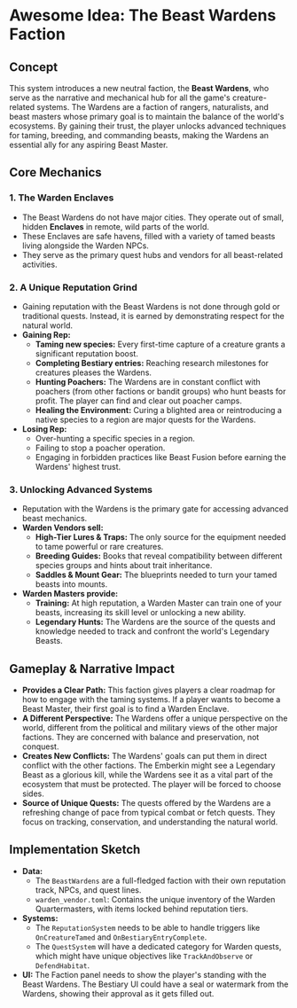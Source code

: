 # Awesome Idea: The Beast Wardens Faction

## Concept

This system introduces a new neutral faction, the **Beast Wardens**, who serve as the narrative and mechanical hub for all the game's creature-related systems. The Wardens are a faction of rangers, naturalists, and beast masters whose primary goal is to maintain the balance of the world's ecosystems. By gaining their trust, the player unlocks advanced techniques for taming, breeding, and commanding beasts, making the Wardens an essential ally for any aspiring Beast Master.

## Core Mechanics

### 1. The Warden Enclaves

*   The Beast Wardens do not have major cities. They operate out of small, hidden **Enclaves** in remote, wild parts of the world.
*   These Enclaves are safe havens, filled with a variety of tamed beasts living alongside the Warden NPCs.
*   They serve as the primary quest hubs and vendors for all beast-related activities.

### 2. A Unique Reputation Grind

*   Gaining reputation with the Beast Wardens is not done through gold or traditional quests. Instead, it is earned by demonstrating respect for the natural world.
*   **Gaining Rep:**
    *   **Taming new species:** Every first-time capture of a creature grants a significant reputation boost.
    *   **Completing Bestiary entries:** Reaching research milestones for creatures pleases the Wardens.
    *   **Hunting Poachers:** The Wardens are in constant conflict with poachers (from other factions or bandit groups) who hunt beasts for profit. The player can find and clear out poacher camps.
    *   **Healing the Environment:** Curing a blighted area or reintroducing a native species to a region are major quests for the Wardens.
*   **Losing Rep:**
    *   Over-hunting a specific species in a region.
    *   Failing to stop a poacher operation.
    *   Engaging in forbidden practices like Beast Fusion before earning the Wardens' highest trust.

### 3. Unlocking Advanced Systems

*   Reputation with the Wardens is the primary gate for accessing advanced beast mechanics.
*   **Warden Vendors sell:**
    *   **High-Tier Lures & Traps:** The only source for the equipment needed to tame powerful or rare creatures.
    *   **Breeding Guides:** Books that reveal compatibility between different species groups and hints about trait inheritance.
    *   **Saddles & Mount Gear:** The blueprints needed to turn your tamed beasts into mounts.
*   **Warden Masters provide:**
    *   **Training:** At high reputation, a Warden Master can train one of your beasts, increasing its skill level or unlocking a new ability.
    *   **Legendary Hunts:** The Wardens are the source of the quests and knowledge needed to track and confront the world's Legendary Beasts.

## Gameplay & Narrative Impact

*   **Provides a Clear Path:** This faction gives players a clear roadmap for how to engage with the taming systems. If a player wants to become a Beast Master, their first goal is to find a Warden Enclave.
*   **A Different Perspective:** The Wardens offer a unique perspective on the world, different from the political and military views of the other major factions. They are concerned with balance and preservation, not conquest.
*   **Creates New Conflicts:** The Wardens' goals can put them in direct conflict with the other factions. The Emberkin might see a Legendary Beast as a glorious kill, while the Wardens see it as a vital part of the ecosystem that must be protected. The player will be forced to choose sides.
*   **Source of Unique Quests:** The quests offered by the Wardens are a refreshing change of pace from typical combat or fetch quests. They focus on tracking, conservation, and understanding the natural world.

## Implementation Sketch

*   **Data:**
    *   The `BeastWardens` are a full-fledged faction with their own reputation track, NPCs, and quest lines.
    *   `warden_vendor.toml`: Contains the unique inventory of the Warden Quartermasters, with items locked behind reputation tiers.
*   **Systems:**
    *   The `ReputationSystem` needs to be able to handle triggers like `OnCreatureTamed` and `OnBestiaryEntryComplete`.
    *   The `QuestSystem` will have a dedicated category for Warden quests, which might have unique objectives like `TrackAndObserve` or `DefendHabitat`.
*   **UI:** The Faction panel needs to show the player's standing with the Beast Wardens. The Bestiary UI could have a seal or watermark from the Wardens, showing their approval as it gets filled out.
